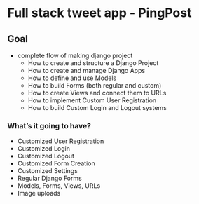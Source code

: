 # Full stack tweet app - PingPost

## Goal
  + complete flow of making django project
    - How to create and structure a Django Project
    -  How to create and manage Django Apps
    -  How to define and use Models
    -  How to build Forms (both regular and custom)
    -  How to create Views and connect them to URLs
    -  How to implement Custom User Registration
    -  How to build Custom Login and Logout systems

### What’s it going to have?
 - Customized User Registration
 - Customized Login
 - Customized Logout
 - Customized Form Creation
 - Customized Settings
 - Regular Django Forms
 - Models, Forms, Views, URLs
 - Image uploads
